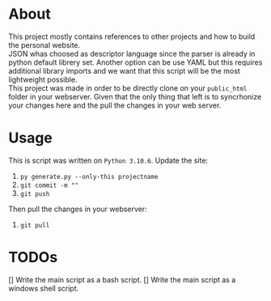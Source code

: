 # About
This project mostly contains references to other projects and how
to build the personal website.   
JSON whas choosed as descriptor language since the parser is already 
in python default librery set. Another option can be use YAML but 
this requires additional library imports and we want that this script
will be the most lightweight possible.    
This project was made in order to be directly clone on your `public_html`
folder in your webserver. Given that the only thing that left is to
syncrhonize your changes here and the pull the changes in your web server.


# Usage
This is script was written on `Python 3.10.6`. Update the site:   
  1. `py generate.py --only-this projectname`
  2. `git commit -m ""`
  3. `git push`

Then pull the changes in your webserver:   
  1. `git pull`

# TODOs
[] Write the main script as a bash script.
[] Write the main script as a windows shell script.
